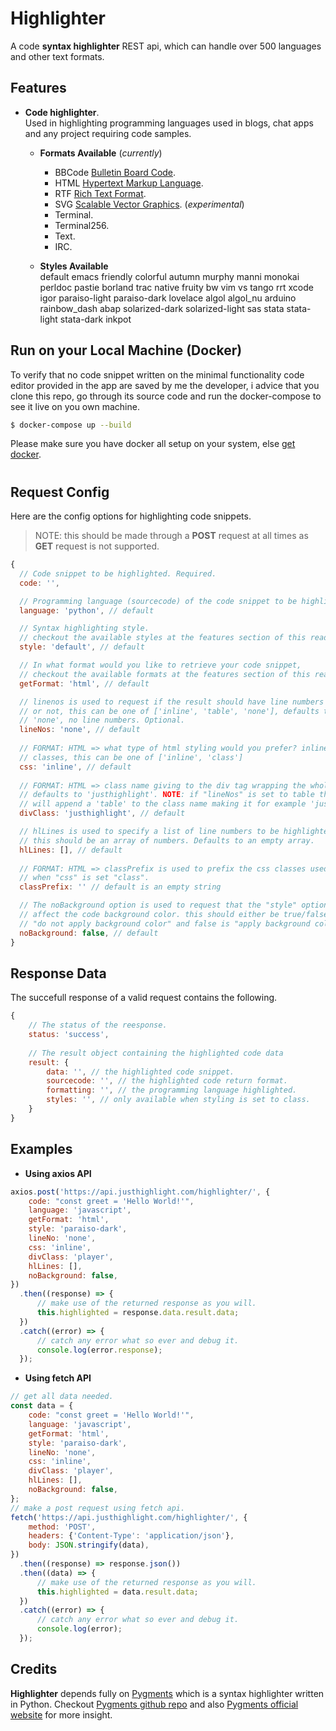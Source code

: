 # Highlighter

A code **syntax highlighter** REST api, which can handle over 500 languages and other text formats.


## Features

* **Code highlighter**.  
Used in highlighting programming languages used in blogs, chat apps and any project requiring code samples.

  * **Formats Available** (_currently_)
    * BBCode [Bulletin Board Code](https://en.wikipedia.org/wiki/BBCode).
    * HTML [Hypertext Markup Language](https://www.w3schools.com/html/html_intro.asp).
    * RTF [Rich Text Format](https://en.wikipedia.org/wiki/Rich_Text_Format).
    * SVG [Scalable Vector Graphics](https://developer.mozilla.org/en-US/docs/Web/SVG). (_experimental_)
    * Terminal.
    * Terminal256.
    * Text.
    * IRC.

  * **Styles Available**  
    default emacs friendly colorful autumn murphy manni monokai perldoc pastie borland trac native fruity bw vim vs tango rrt xcode igor paraiso-light paraiso-dark lovelace algol algol_nu arduino rainbow_dash abap solarized-dark solarized-light sas stata stata-light stata-dark inkpot


## Run on your Local Machine (Docker)
To verify that no code snippet written on the minimal functionality code editor provided in the app are saved by me the developer, i advice that you clone this repo, go through its source code and run the docker-compose to see it live on you own machine.

```bash
$ docker-compose up --build
```

Please make sure you have docker all setup on your system, else [get docker](https://docs.docker.com/get-docker/).
#

## Request Config

Here are the config options for highlighting code snippets.  
>NOTE: this should be made through a **POST** request at all times as **GET** request is not supported.

```javascript
{
  // Code snippet to be highlighted. Required.
  code: '',

  // Programming language (sourcecode) of the code snippet to be highlighted. Required. 
  language: 'python', // default

  // Syntax highlighting style.
  // checkout the available styles at the features section of this readme.
  style: 'default', // default

  // In what format would you like to retrieve your code snippet,
  // checkout the available formats at the features section of this readme.
  getFormat: 'html', // default

  // linenos is used to request if the result should have line numbers
  // or not, this can be one of ['inline', 'table', 'none'], defaults to
  // 'none', no line numbers. Optional.
  lineNos: 'none', // default
  
  // FORMAT: HTML => what type of html styling would you prefer? inline css or
  // classes, this can be one of ['inline', 'class']
  css: 'inline', // default
  
  // FORMAT: HTML => class name giving to the div tag wrapping the whole code block
  // defaults to 'justhighlight'. NOTE: if "lineNos" is set to table this
  // will append a 'table' to the class name making it for example 'justhighlighttable'.
  divClass: 'justhighlight', // default

  // hlLines is used to specify a list of line numbers to be highlighted in your code snippet
  // this should be an array of numbers. Defaults to an empty array.
  hlLines: [], // default
  
  // FORMAT: HTML => classPrefix is used to prefix the css classes used
  // when "css" is set "class".
  classPrefix: '' // default is an empty string

  // The noBackground option is used to request that the "style" option selected should not
  // affect the code background color. this should either be true/false, where true is
  // "do not apply background color" and false is "apply background color". 
  noBackground: false, // default
}
```

## Response Data
The succefull response of a valid request contains the following.

```javascript
{
    // The status of the reesponse.
    status: 'success',
    
    // The result object containing the highlighted code data
    result: {
        data: '', // the highlighted code snippet.
        sourcecode: '', // the highlighted code return format. 
        formatting: '', // the programming language highlighted.
        styles: '', // only available when styling is set to class.
    }
}
```

## Examples
* **Using axios API**

```javascript
axios.post('https://api.justhighlight.com/highlighter/', {
    code: "const greet = 'Hello World!'",
    language: 'javascript',
    getFormat: 'html',
    style: 'paraiso-dark',
    lineNo: 'none',
    css: 'inline',
    divClass: 'player',
    hlLines: [],
    noBackground: false,
})
  .then((response) => {
      // make use of the returned response as you will.
      this.highlighted = response.data.result.data;
  })
  .catch((error) => {
      // catch any error what so ever and debug it.
      console.log(error.response);
  });

```

* **Using fetch API**
```javascript
// get all data needed.
const data = {
    code: "const greet = 'Hello World!'",
    language: 'javascript',
    getFormat: 'html',
    style: 'paraiso-dark',
    lineNo: 'none',
    css: 'inline',
    divClass: 'player',
    hlLines: [],
    noBackground: false,
};
// make a post request using fetch api.
fetch('https://api.justhighlight.com/highlighter/', {
    method: 'POST',
    headers: {'Content-Type': 'application/json'},
    body: JSON.stringify(data),
})
  .then((response) => response.json())
  .then((data) => {
      // make use of the returned response as you will.
      this.highlighted = data.result.data;
  })
  .catch((error) => {
      // catch any error what so ever and debug it.
      console.log(error);
  });
```

## Credits
**Highlighter** depends fully on [Pygments](https://pygments.org/) which is a syntax highlighter written in Python. Checkout [Pygments github repo](https://github.com/pygments/pygments) and also [Pygments official website](https://pygments.org/) for more insight.